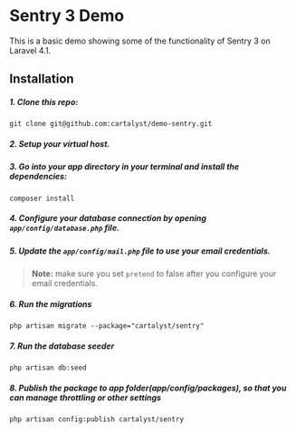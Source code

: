 # Sentry 3 Demo

This is a basic demo showing some of the functionality of Sentry 3 on Laravel 4.1.

## Installation

##### 1. Clone this repo:

```
git clone git@github.com:cartalyst/demo-sentry.git
```

##### 2. Setup your virtual host.

##### 3. Go into your app directory in your terminal and install the dependencies:

```
composer install
```

##### 4. Configure your database connection by opening `app/config/database.php` file.

##### 5. Update the `app/config/mail.php` file to use your email credentials.
>**Note:** make sure you set `pretend` to false after you configure your email credentials.

##### 6. Run the migrations

```
php artisan migrate --package="cartalyst/sentry"
```

##### 7. Run the database seeder

```
php artisan db:seed
```

##### 8. Publish the package to app folder(app/config/packages), so that you can manage throttling or other settings

```
php artisan config:publish cartalyst/sentry
```
